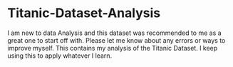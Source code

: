 # Titanic-Dataset-Analysis
I am new to data Analysis and this dataset was recommended to me as a great one to start off with.
Please let me know about any errors or ways to improve myself. This contains my analysis of the Titanic Dataset. I keep using this to apply whatever I learn.
 

